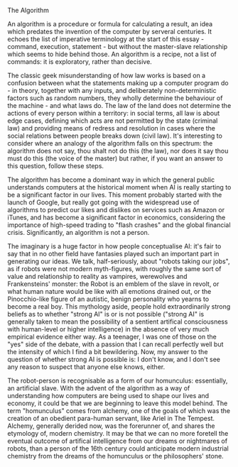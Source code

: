 The Algorithm

An algorithm is a procedure or formula for calculating a result, an idea which predates the invention of the computer by serveral centuries.  It echoes the list of imperative terminology at the start of this essay - command, execution, statement - but without the master-slave relationship which seems to hide behind those. An algorithm is a recipe, not a list of commands: it is exploratory, rather than decisive.

The classic geek misunderstanding of how law works is based on a confusion between what the statements making up a computer program do - in theory, together with any inputs, and deliberately non-deterministic factors such as random numbers, they wholly determine the behaviour of the machine - and what laws do. The law of the land does not determine the actions of every person within a territory: in social terms, all law is about edge cases, defining which acts are not permitted by the state (criminal law) and providing means of redress and resolution in cases where the social relations between people breaks down (civil law). It's interesting to consider where an analogy of the algorithm falls on this spectrum: the algorithm does not say, thou shalt not do this (the law), nor does it say thou must do this (the voice of the master) but rather, if you want an answer to this question, follow these steps.

The algorithm has become a dominant way in which the general public understands computers at the historical moment when AI is really starting to be a significant factor in our lives. This moment probably started with the launch of Google, but really got going with the widespread use of algorithms to predict our likes and dislikes on services such as Amazon or iTunes, and has become a significant factor in economics, considering the importance of high-speed trading to "flash crashes" and the global financial crisis. Significantly, an algorithm is not a person.

The imaginary is a huge factor in how people conceptualise AI: it's fair to say that in no other field have fantasies played such an important part in generating our ideas. We talk, half-seriously, about "robots taking our jobs", as if robots were not modern myth-figures, with roughly the same sort of value and relationship to reality as vampires, werewolves and Frankensteins' monster: the Robot is an emblem of the slave in revolt, or what human nature would be like with all emotions drained out, or the Pinocchio-like figure of an autistic, benign personality who yearns to become a real boy. This mythology aside, people hold extraordinarily strong beliefs as to whether "strong AI" is or is not possible ("strong AI" is generally taken to mean the possibility of a sentient artifical consciousness with human-level or higher intelligence) in the absence of very much empirical evidence either way.  As a teenager, I was one of those on the "yes" side of the debate, with a passion that I can recall perfectly well but the intensity of which I find a bit bewildering. Now, my answer to the question of whether strong AI is possible is: I don't know, and I don't see any reason to suspect that anyone else knows, either.

The robot-person is recognisable as a form of our homunculus: essentially, an artificial slave. With the advent of the algorithm as a way of understanding how computers are being used to shape our lives and economy, it could be that we are beginning to leave this model behind. The term "homunculus" comes from alchemy, one of the goals of which was the creation of an obedient para-human servant, like Ariel in The Tempest. Alchemy, generally derided now, was the forerunner of, and shares the etymology of, modern chemistry. It may be that we can no more foretell the eventual outcome of artifical intelligence from our dreams or nightmares of robots, than a person of the 16th century could anticipate modern industrial chemistry from the dreams of the homunculus or the philosophers' stone.
